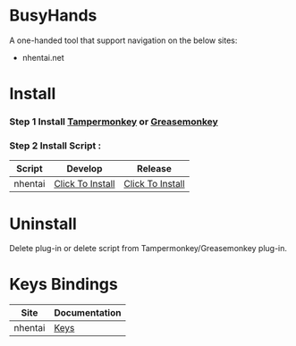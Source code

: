 # BusyHands
A one-handed tool that support navigation on the below sites:
- nhentai.net

# Install
### Step 1 Install [Tampermonkey](http://tampermonkey.net/) or [Greasemonkey](https://www.greasespot.net/)
### Step 2 Install Script : 
| Script | Develop | Release |
| ----------- | ----------- | ----------- |
| nhentai | [Click To Install](https://human177013.github.io/BusyHands/generated/develop/scripts/busyhands-dev_nhentai.user.js) | [Click To Install](https://human177013.github.io/BusyHands/generated/main/scripts/busyhands_nhentai.user.js) |

# Uninstall
Delete plug-in or delete script from Tampermonkey/Greasemonkey plug-in.

# Keys Bindings
| Site | Documentation |
| ----------- | ----------- |
| nhentai | [Keys](docs/nhentai_keys.md) |
